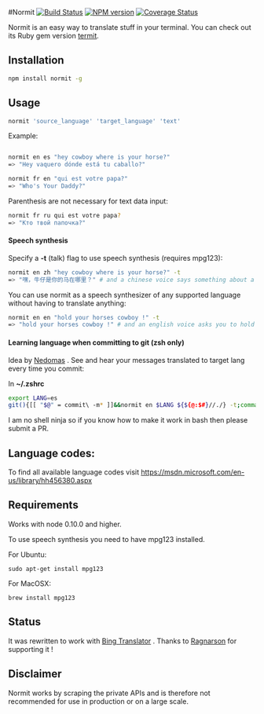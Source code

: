 #Normit [![Build Status](https://travis-ci.org/pawurb/normit.png)](https://travis-ci.org/pawurb/normit) [![NPM version](https://badge.fury.io/js/normit.svg)](http://badge.fury.io/js/normit) [![Coverage Status](https://coveralls.io/repos/pawurb/normit/badge.png?branch=master)](https://coveralls.io/r/pawurb/normit?branch=master)

Normit is an easy way to translate stuff in your terminal. You can check out its Ruby gem version [termit](https://github.com/pawurb/termit).

## Installation
```bash
npm install normit -g
```

## Usage
```bash
normit 'source_language' 'target_language' 'text'
```

Example:

```bash

normit en es "hey cowboy where is your horse?"
=> "Hey vaquero dónde está tu caballo?"

normit fr en "qui est votre papa?"
=> "Who's Your Daddy?"
```

Parenthesis are not necessary for text data input:
```bash
normit fr ru qui est votre papa?
=> "Кто твой папочка?"
```
#### Speech synthesis

Specify a **-t** (talk) flag to use speech synthesis (requires mpg123):
``` bash
normit en zh "hey cowboy where is your horse?" -t
=> "嘿，牛仔是你的马在哪里？" # and a chinese voice says something about a horse
```

You can use normit as a speech synthesizer of any supported language without having to translate anything:
``` bash
normit en en "hold your horses cowboy !" -t
=> "hold your horses cowboy !" # and an english voice asks you to hold on
```

#### Learning language when committing to git (zsh only)
Idea by [Nedomas](https://news.ycombinator.com/item?id=7545747) . See and hear your messages translated to target lang every time you commit:

In **~/.zshrc**
```bash
export LANG=es
git(){[[ "$@" = commit\ -m* ]]&&normit en $LANG ${${@:$#}//./} -t;command git $@}
```
I am no shell ninja so if you know how to make it work in bash then please submit a PR.

## Language codes:

To find all available language codes visit https://msdn.microsoft.com/en-us/library/hh456380.aspx

## Requirements

Works with node 0.10.0 and higher.

To use speech synthesis you need to have mpg123 installed.

For Ubuntu:

    sudo apt-get install mpg123

For MacOSX:

    brew install mpg123

## Status

It was rewritten to work with [Bing Translator](https://www.bing.com/translator) . Thanks to [Ragnarson](https://ragnarson.com) for supporting it !

## Disclaimer

Normit works by scraping the private APIs and is therefore not recommended for use in production or on a large scale.
